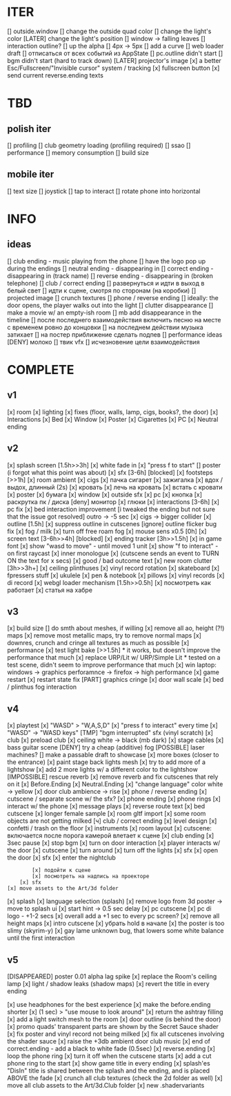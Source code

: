 # ITER
[] outside.window
	[] change the outside quad color
	[] change the light's color
	[LATER] change the light's position
[] window -> falling leaves
[] interaction outline?
	[] up the alpha
	[] 4px -> 5px
	[] add a curve
	<!-- [] larger outer / inner radius (+1u) -->
[] web loader draft
[] отписаться от всех событий из AppState
[] pc.outline didn't start
[] bgm didn't start (hard to track down)
[LATER] projector's image
[x] a better Esc/Fullscreen/"Invisible cursor" system / tracking
[x] fullscreen button
[x] send current reverse.ending texts

# TBD
## polish iter
[] profiling
	[] club geometry loading (profiling required)
	[] ssao
[] performance
[] memory consumption
[] build size

## mobile iter
[] text size
[] joystick
[] tap to interact
[] rotate phone into horizontal

# INFO

## ideas
[] club ending - music playing from the phone
[] have the logo pop up during the endings
	[] neutral ending - disappearing in
	[] correct ending - disappearing in (track name)
	[] reverse ending - disappearing in (broken telephone)
[] club / correct ending
	[] развернуться и идти в выход в белый свет
	[] идти к сцене, смотря по сторонам (на коробки)
	[] projected image
	[] crunch textures
[] phone / reverse ending
	[] ideally: the door opens, the player walks out into the light
[] clutter disappearance
	[] make a movie w/ an empty-ish room
		[] mb add disappearance in the timeline
[] после последнего взаимодействия включить песню на месте с временем ровно до концовки
	[] на последнем действии музыка затихает
[] на постер приближение сделать подпев
[] performance ideas
[DENY] молоко
	[] твик vfx
	[] исчезновение цели взаимодействия
	

# COMPLETE
## v1
[x] room
	[x] lighting
	[x] fixes (floor, walls, lamp, cigs, books?, the door)
[x] Interactions
	[x] Bed
	[x] Window
	[x] Poster
	[x] Cigarettes
	[x] PC
[x] Neutral ending

## v2
[x] splash screen [1.5h>>3h]
	[x] white fade in
	[x] "press f to start"
	[] poster (i forgot what this point was about)
[x] sfx [3-6h] [blocked]
	[x] footsteps [>>1h]
	[x] room ambient
	[x] cigs
		[x] пачка сигарет
		[x] зажигалка
		[x] вдох / выдох, длинный (2s)
	[x] кровать
		[x] лечь на кровать
		[x] встать с кровати
	[x] poster
		[x] бумага
	[x] window
		[x] outside sfx
	[x] pc
		[x] кнопка
		[x] раскрутка пк / диска
		[deny] монитор
		[x] глюки
[x] interactions [3-6h]
	[x] pc fix
	[x] bed interaction improvement
	[i tweaked the ending but not sure that the issue got resolved] outro -> -5 sec
	[x] cigs -> bigger collider
[x] outline [1.5h]
	[x] suppress outline in cutscenes
	[ignore] outline flicker bug fix
[x] fog / milk
	[x] turn off free roam fog
[x] mouse sens x0.5 [0h]
[x] screen text [3-6h>>4h] [blocked]
	[x] ending tracker [3h>>1.5h]
	[x] in game font
	[x] show "wasd to move" - until moved 1 unit
	[x] show "f to interact" - on first raycast
	[x] inner monologue
		[x] (cutscene sends an event to TURN ON the text for x secs)
		[x] good / bad outcome text
[x] new room clutter [3h>>3h+]
	[x] ceiling plinthuses
	[x] vinyl record rotation
	[x] skateboard
	[x] fpressers stuff
	[x] ukulele
	[x] pen & notebook
	[x] pillows
	[x] vinyl records
		[x] di record
[x] webgl loader mechanism [1.5h>>0.5h]
	[x] посмотреть как работает
	[x] статья на хабре

## v3
[x] build size
	[] do smth about meshes, if willing
	[x] remove all ao, height (?!) maps
	[x] remove most metallic maps, try to remove normal maps
	[x] downres, crunch and cringe all textures as much as possible
[x] performance
	[x] test light bake [>>1.5h]
		* it works, but doesn't improve the performance that much
	[x] replace URP/Lit w/ URP/Simple Lit
		* tested on a test scene, didn't seem to improve performance that much
	[x] win laptop: windows -> graphics perforamnce -> firefox -> high performance
[x] game restart
	[x] restart state fix
[PART] graphics cringe
	[x] door wall scale
	[x] bed / plinthus fog interaction

## v4
[x] playtest
	[x] "WASD" > "W,A,S,D"
	[x] "press f to interact" every time
	[x] "WASD" -> "WASD keys"
[TMP] "bgm interrupted" sfx (vinyl scratch)
[x] club
	[x] preload club
	[x] ceiling white -> black (mb dark)
	[x] stage cables
	[x] bass guitar scene
	[DENY] try a cheap (additive) fog
	[POSSIBLE] laser machines?
		[] make a passable draft to showcase
	[x] more boxes (closer to the entrance)
	[x] paint stage back lights mesh
	[x] try to add more of a lightshow
	[x] add 2 more lights w/ a different color to the lightshow
[IMPOSSIBLE] rescue reverb
	[x] remove reverb and fix cutscenes that rely on it
		[x] Before.Ending
		[x] Neutral.Ending
[x] "change language" color white -> yellow
[x] door club ambience -> rise
[x] phone / reverse ending
	[x] cutscene / separate scene w/ the sfx?
		[x] phone ending
			[x] phone rings
			[x] interact w/ the phone
			[x] message plays
[x] reverse route text
[x] bed cutscene
	[x] longer female sample
[x] room gltf import
[x] some room objects are not getting milked
[ч] club / correct ending
	[x] level design
		[x] confetti / trash on the floor
		[x] instruments
		[x] room layout
	[x] cutscene: включается после порога
		камерой влетает к сцене
		[x] club ending
			[x] 3sec pause
			[x] stop bgm
			[x] turn on door interaction
			[x] player interacts w/ the door
		[x] cutscene
			[x] turn around
			[x] turn off the lights
				[x] sfx
			[x] open the door
				[x] sfx
			[x] enter the nightclub

			[x] подойти к сцене
			[x] посмотреть на надпись на проекторе
		[x] sfx
	[x] move assets to the Art/3d folder
[x] splash
	[x] language selection (splash)
	[x] remove logo from 3d poster -> move to splash ui
	[x] start hint -> 0.5 sec delay
[x] pc cutscene
	[x] pc di logo - +1-2 secs
	[x] overall add a +1 sec to every pc screen?
[x] remove all height maps
[x] intro cutscene
	[x] убрать hold в начале
[x] the poster is too slimy (skyrim-y)
[x] gay lame unknown bug, that lowers some white balance until the first interaction

## v5
[DISAPPEARED] poster 0.01 alpha lag spike
[x] replace the Room's ceiling lamp
[x] light / shadow leaks (shadow maps)
[x] revert the title in every ending

[x] use headphones for the best experience
[x] make the before.ending shorter
[x] (1 sec) > "use mouse to look around"
[x] return the ashtray filling
[x] add a light switch mesh to the room
[x] door outline (is behind the door)
[x] promo quads' transparent parts are shown by the Secret Sauce shader
	[x] fix poster and vinyl record not being milked
	[x] fix all cutscenes involving the shader sauce
[x] raise the +3db ambient door club music
[x] end of correct.ending - add a black to white fade (0.5sec)
[x] reverse.ending
	[x] loop the phone ring
		[x] turn it off when the cutscene starts
	[x] add a cut phone ring to the start 
[x] show game title in every ending
	[x] splash'es "DisIn" title is shared between the splash and the ending, and is placed ABOVE the fade
[x] crunch all club textures (check the 2d folder as well)
[x] move all club assets to the Art/3d.Club folder
[x] new .shadervariants